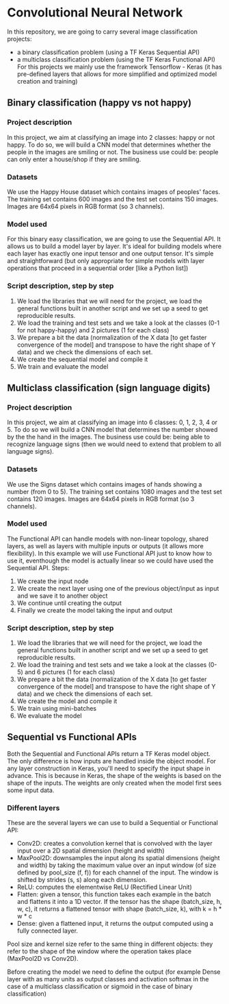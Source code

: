 # Convolutional Neural Network
In this repository, we are going to carry several image classification projects:
* a binary classification problem (using a TF Keras Sequential API) 
* a multiclass classification problem (using the TF Keras Functional API)
For this projects we mainly use the framework Tensorflow - Keras (it has pre-defined layers that allows for more simplified and optimized model creation and training)


## Binary classification (happy vs not happy)
### Project description
In this project, we aim at classifying an image into 2 classes: happy or not happy. To do so, we will build a CNN model that determines whether the people in the images are smiling or not. The business use could be: people can only enter a house/shop if they are smiling.

### Datasets
We use the Happy House dataset which contains images of peoples' faces. The training set contains 600 images and the test set contains 150 images. Images are 64x64 pixels in RGB format (so 3 channels).

### Model used
For this binary easy classification, we are going to use the Sequential API.
It allows us to build a model layer by layer. It's ideal for building models where each layer has exactly one input tensor and one output tensor. 
It's simple and straightforward (but only appropriate for simple models with layer operations that proceed in a sequential order [like a Python list])

### Script description, step by step
1. We load the libraries that we will need for the project, we load the general functions built in another script and we set up a seed to get reproducible results.
2. We load the training and test sets and we take a look at the classes (0-1 for not happy-happy) and 2 pictures (1 for each class)
3. We prepare a bit the data (normalization of the X data [to get faster convergence of the model] and transpose to have the right shape of Y data) and we check the dimensions of each set.
4. We create the sequential model and compile it
5. We train and evaluate the model


## Multiclass classification (sign language digits)
### Project description
In this project, we aim at classifying an image into 6 classes: 0, 1, 2, 3, 4 or 5. To do so we will build a CNN model that determines the number showed by the the hand in the images.
The business use could be: being able to recognize language signs (then we would need to extend that problem to all language signs).

### Datasets
We use the Signs dataset which contains images of hands showing a number (from 0 to 5). The training set contains 1080 images and the test set contains 120 images. Images are 64x64 pixels in RGB format (so 3 channels).

### Model used
The Functional API can handle models with non-linear topology, shared layers, as well as layers with multiple inputs or outputs (it allows more flexibility). 
In this example we will use Functional API just to know how to use it, eventhough the model is actually linear so we could have used the Sequential API.
Steps:
1. We create the input node
2. We create the next layer using one of the previous object/input as input and we save it to another object
3. We continue until creating the output 
4. Finally we create the model taking the input and output

### Script description, step by step
1. We load the libraries that we will need for the project, we load the general functions built in another script and we set up a seed to get reproducible results.
2. We load the training and test sets and we take a look at the classes (0-5) and 6 pictures (1 for each class)
3. We prepare a bit the data (normalization of the X data [to get faster convergence of the model] and transpose to have the right shape of Y data) and we check the dimensions of each set.
4. We create the model and compile it
5. We train using mini-batches
6. We evaluate the model


## Sequential vs Functional APIs
Both the Sequential and Functional APIs return a TF Keras model object. The only difference is how inputs are handled inside the object model.
For any layer construction in Keras, you'll need to specify the input shape in advance. This is because in Keras, the shape of the weights is based on the shape of the inputs. The weights are only created when the model first sees some input data. 

### Different layers
These are the several layers we can use to build a Sequential or Functional API: 
* Conv2D: creates a convolution kernel that is convolved with the layer input over a 2D spatial dimension (height and width)
* MaxPool2D: downsamples the input along its spatial dimensions (height and width) by taking the maximum value over an input window (of size defined by pool_size (f, f)) for each channel of the input. The window is shifted by strides (s, s) along each dimension.
* ReLU: computes the elementwise ReLU (Rectified Linear Unit)
* Flatten: given a tensor, this function takes each example in the batch and flattens it into a 1D vector. If the tensor has the shape (batch_size, h, w, c), it returns a flattened tensor with shape (batch_size, k), with k = h * w * c
* Dense: given a flattened input, it returns the output computed using a fully connected layer. 

Pool size and kernel size refer to the same thing in different objects: they refer to the shape of the window where the operation takes place (MaxPool2D vs Conv2D). 

Before creating the model we need to define the output (for example Dense layer with as many units as output classes and activation softmax in the case of a multiclass classification or sigmoid in the case of binary classification)